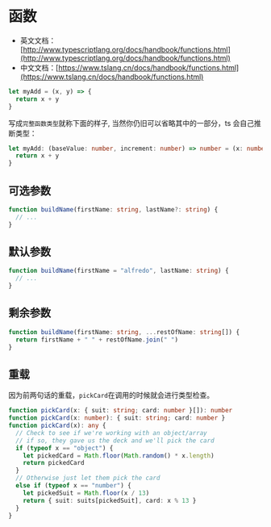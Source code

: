 # 函数

- 英文文档：[http://www.typescriptlang.org/docs/handbook/functions.html](http://www.typescriptlang.org/docs/handbook/functions.html)
- 中文文档：[https://www.tslang.cn/docs/handbook/functions.html](https://www.tslang.cn/docs/handbook/functions.html)

```js
let myAdd = (x, y) => {
  return x + y
}
```

写成`完整函数类型`就称下面的样子, 当然你仍旧可以省略其中的一部分，ts 会自己推断类型：

```ts
let myAdd: (baseValue: number, increment: number) => number = (x: number, y: number): number => {
  return x + y
}
```

## 可选参数

```ts
function buildName(firstName: string, lastName?: string) {
  // ...
}
```

## 默认参数

```ts
function buildName(firstName = "alfredo", lastName: string) {
  // ...
}
```

## 剩余参数

```ts
function buildName(firstName: string, ...restOfName: string[]) {
  return firstName + " " + restOfName.join(" ")
}
```

## 重载

因为前两句话的重载，`pickCard`在调用的时候就会进行类型检查。

```ts
function pickCard(x: { suit: string; card: number }[]): number
function pickCard(x: number): { suit: string; card: number }
function pickCard(x): any {
  // Check to see if we're working with an object/array
  // if so, they gave us the deck and we'll pick the card
  if (typeof x == "object") {
    let pickedCard = Math.floor(Math.random() * x.length)
    return pickedCard
  }
  // Otherwise just let them pick the card
  else if (typeof x == "number") {
    let pickedSuit = Math.floor(x / 13)
    return { suit: suits[pickedSuit], card: x % 13 }
  }
}
```
